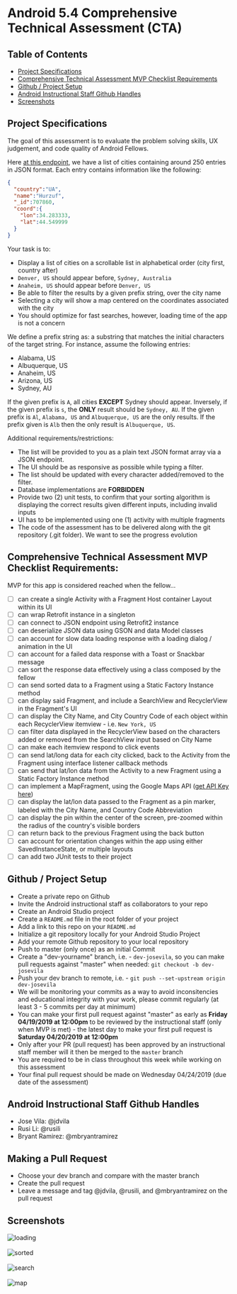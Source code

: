 # Android 5.4 Comprehensive Technical Assessment (CTA)

## Table of Contents
* [Project Specifications](#project-specifications)
* [Comprehensive Technical Assessment MVP Checklist Requirements](#comprehensive-technical-assessment-mvp-checklist-requirements)
* [Github / Project Setup](#github--project-setup)
* [Android Instructional Staff Github Handles](#android-instructional-staff-github-handles)
* [Screenshots](#screenshots)

## Project Specifications

The goal of this assessment is to evaluate the problem solving skills, UX judgement, and code
quality of Android Fellows.

Here [at this endpoint](https://raw.githubusercontent.com/joinpursuit/Pursuit-Core-Android-Unit6-CTA-Bank-Locator/master/location.json), we have a list of cities containing around 250 entries in JSON format. Each entry contains information like the following:

``` json
{
  "country":"UA",
  "name":"Hurzuf", 
  "_id":707860,
  "coord":{
    "lon":34.283333,
    "lat":44.549999
  }
}
```

Your task is to:
* Display a list of cities on a scrollable list in alphabetical order (city first, country after)
* `Denver, US` should appear before, `Sydney, Australia`
* `Anaheim, US` should appear before `Denver, US`
* Be able to filter the results by a given prefix string, over the city name
* Selecting a city will show a map centered on the coordinates associated with the city
* You should optimize for fast searches, however, loading time of the app is not a concern

We define a prefix string as: a substring that matches the initial characters of the target
string. For instance, assume the following entries:

* Alabama, US
* Albuquerque, US
* Anaheim, US
* Arizona, US
* Sydney, AU

If the given prefix is `A`, all cities **EXCEPT** Sydney should appear. Inversely, if the given prefix is
`s`, the **ONLY** result should be `Sydney, AU`. If the given prefix is `Al`, `Alabama, US` and
`Albuquerque, US` are the only results. If the prefix given is `Alb` then the only result is
`Albuquerque, US`.

Additional requirements/restrictions:

* The list will be provided to you as a plain text JSON format array via a JSON endpoint.
* The UI should be as responsive as possible while typing a filter.
* The list should be updated with every character added/removed to the filter.
* Database implementations are **FORBIDDEN**
* Provide two (2) unit tests, to confirm that your sorting algorithm is displaying the correct results given different inputs, including invalid inputs
* UI has to be implemented using one (1) activity with multiple fragments
* The code of the assessment has to be delivered along with the git repository (.git folder). We want to see the progress evolution

## Comprehensive Technical Assessment MVP Checklist Requirements:

MVP for this app is considered reached when the fellow...

- [ ] can create a single Activity with a Fragment Host container Layout within its UI
- [ ] can wrap Retrofit instance in a singleton
- [ ] can connect to JSON endpoint using Retrofit2 instance
- [ ] can deserialize JSON data using GSON and data Model classes
- [ ] can account for slow data loading response with a loading dialog / animation in the UI
- [ ] can account for a failed data response with a Toast or Snackbar message
- [ ] can sort the response data effectively using a class composed by the fellow 
- [ ] can send sorted data to a Fragment using a Static Factory Instance method
- [ ] can display said Fragment, and include a SearchView and RecyclerView in the Fragment's UI
- [ ] can display the City Name, and City Country Code of each object within each RecyclerView itemview - i.e. `New York, US`
- [ ] can filter data displayed in the RecyclerView based on the characters added or removed from the SearchView input based on City Name
- [ ] can make each itemview respond to click events
- [ ] can send lat/long data for each city clicked, back to the Activity from the Fragment using interface listener callback  methods
- [ ] can send that lat/lon data from the Activity to a new Fragment using a Static Factory Instance method
- [ ] can implement a MapFragment, using the Google Maps API ([get API Key here](https://console.cloud.google.com/home/dashboard))
- [ ] can display the lat/lon data passed to the Fragment as a pin marker, labeled with the City Name, and Country Code Abbreviation
- [ ] can display the pin within the center of the screen, pre-zoomed within the radius of the country's visible borders
- [ ] can return back to the previous Fragment using the back button
- [ ] can account for orientation changes within the app using either SavedInstanceState, or multiple layouts
- [ ] can add two JUnit tests to their project

## Github / Project Setup

* Create a private repo on Github
* Invite the Android instructional staff as collaborators to your repo
* Create an Android Studio project
* Create a `README.md` file in the root folder of your project
* Add a link to this repo on your `README.md`
* Initialize a git repository locally for your Android Studio Project
* Add your remote Github repository to your local repository
* Push to master (only once) as an initial Commit
* Create a "dev-yourname" branch, i.e. - `dev-josevila`, so you can make pull requests against "master" when needed: `git checkout -b dev-josevila`
* Push your dev branch to remote, i.e. - `git push --set-upstream origin dev-josevila`
* We will be monitoring your commits as a way to avoid inconsitencies and educational integrity with your work, please commit regularly (at least 3 - 5 commits per day at minimum)
* You can make your first pull request against "master" as early as **Friday 04/19/2019 at 12:00pm** to be reviewed by the instructional staff (only when MVP is met) - the latest day to make your first pull request is **Saturday 04/20/2019 at 12:00pm**
* Only after your PR (pull request) has been approved by an instructional staff member will it then be merged to the `master` branch
* You are required to be in class throughout this week while working on this assessment
* Your final pull request should be made on Wednesday 04/24/2019 (due date of the assessment)

## Android Instructional Staff Github Handles
* Jose Vila: @jdvila
* Rusi Li: @rusili
* Bryant Ramirez: @mbryantramirez

## Making a Pull Request
* Choose your dev branch and compare with the master branch
* Create the pull request
* Leave a message and tag @jdvila, @rusili, and @mbryantramirez on the pull request

## Screenshots

![loading](https://github.com/joinpursuit/Pursuit-Core-Android-Unit6-CTA-Bank-Locator/blob/master/images/load.png)
<br><br>
![sorted](https://github.com/joinpursuit/Pursuit-Core-Android-Unit6-CTA-Bank-Locator/blob/master/images/sort.png)
<br><br>
![search](https://github.com/joinpursuit/Pursuit-Core-Android-Unit6-CTA-Bank-Locator/blob/master/images/search.png)
<br><br>
![map](https://github.com/joinpursuit/Pursuit-Core-Android-Unit6-CTA-Bank-Locator/blob/master/images/map.png)
